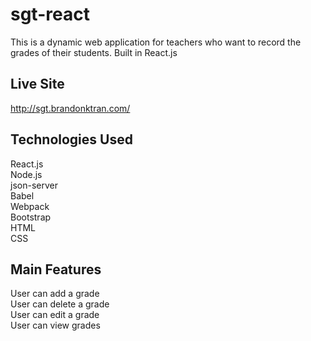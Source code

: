 # sgt-react

This is a dynamic web application for teachers who want to record the grades of their students. Built in React.js


## Live Site
http://sgt.brandonktran.com/

## Technologies Used
React.js </br>
Node.js </br>
json-server </br>
Babel </br>
Webpack </br>
Bootstrap </br>
HTML </br>
CSS

## Main Features
User can add a grade </br>
User can delete a grade </br>
User can edit a grade </br>
User can view grades </br>
